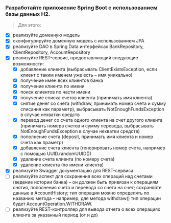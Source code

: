 ### Разработайте приложение Spring Boot с использованием базы данных H2.

> Для этого:
* [X] реализуйте доменную модель 
* [X] сконфигурируйте доменную модель с использованием JPA
* [X] реализуйте DAO в Spring Data интерфейсах BankRepository, ClientRepository, AccountRepository
* [X] реализуйте REST-сервис, предоставляющий следующие возможности:
    * [X] добавление клиента (выбрасывать ClientExistsException, если клиент с таким именем уже есть – имя уникально)
    * [X] получение имен всех клиентов банка
    * [X] получение клиента по имени 
    * [X] поиск клиентов по части имени 
    * [X] получение списка счетов клиента (принимать имя клиента)
    * [X] снятие денег со счета (withdraw, принимать номер счета и сумму списания как параметр), выбрасывать NotEnoughFundsException в случае нехватки средств
    * [X] перевод денег со счета одного клиента на счет другого клиента (принимать номера счетов и сумму перевода, выбрасывать NotEnoughFundsException в случае нехватки средств)
    * [X] пополнение счета (deposit, принимать имя клиента и номер счета как праметр)
    * [X] добавление счета клиента (генерировать номер счета, например с помощью UUID.randomUUID())
    * [X] удаление счета клиента (по номеру счета)
    * [X] удаление клиента (по имени клиента)
* [X] реализуйте Swagger документацию для REST-сервиса
* [ ] реализуйте аспект для сохранения всех операций над счетами (ведение истории банка) – он должен быть привязан к операциям снятия, пополнения счета и перевода со счета на счет; сохраняйте данные в AccountHistory; тип операции можно определять по названию метода – например, для метода withdraw() тип операции будет AccountOperation.WITHDRAW.
* [ ] реализуйте REST-контроллер для вывода отчета о всех операциях клиента за указанный период (от и до)
